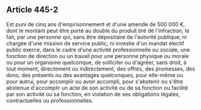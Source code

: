 Article 445-2
----
Est puni de cinq ans d'emprisonnement et d'une amende de 500 000 €, dont le
montant peut être porté au double du produit tiré de l'infraction, le fait, par
une personne qui, sans être dépositaire de l'autorité publique, ni chargée d'une
mission de service public, ni investie d'un mandat électif public exerce, dans
le cadre d'une activité professionnelle ou sociale, une fonction de direction ou
un travail pour une personne physique ou morale ou pour un organisme quelconque,
de solliciter ou d'agréer, sans droit, à tout moment, directement ou
indirectement, des offres, des promesses, des dons, des présents ou des
avantages quelconques, pour elle-même ou pour autrui, pour accomplir ou avoir
accompli, pour s'abstenir ou s'être abstenue d'accomplir un acte de son activité
ou de sa fonction ou facilité par son activité ou sa fonction, en violation de
ses obligations légales, contractuelles ou professionnelles.
